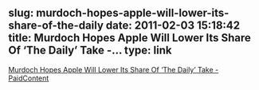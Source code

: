 slug: murdoch-hopes-apple-will-lower-its-share-of-the-daily
date: 2011-02-03 15:18:42
title: Murdoch Hopes Apple Will Lower Its Share Of ‘The Daily’ Take -...
type: link
---

[Murdoch Hopes Apple Will Lower Its Share Of ‘The Daily’ Take - PaidContent](http://paidcontent.org/article/419-murdoch-hopes-apple-will-lower-its-share-of-the-daily-take/)

